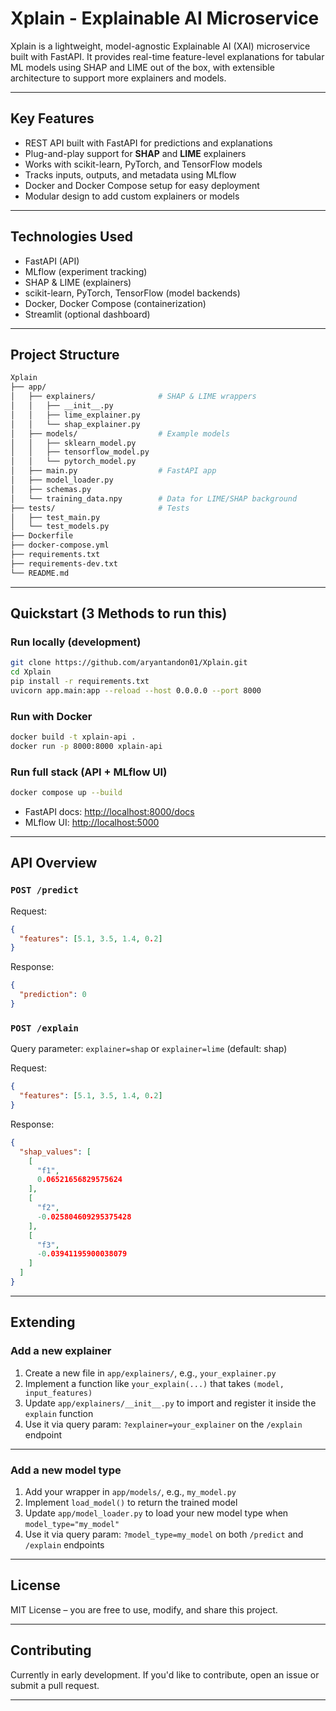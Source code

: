 # Xplain - Explainable AI Microservice

Xplain is a lightweight, model-agnostic Explainable AI (XAI) microservice built with FastAPI.
It provides real-time feature-level explanations for tabular ML models using SHAP and LIME out of the box, with extensible architecture to support more explainers and models.

---

## Key Features

* REST API built with FastAPI for predictions and explanations
* Plug-and-play support for **SHAP** and **LIME** explainers
* Works with scikit-learn, PyTorch, and TensorFlow models
* Tracks inputs, outputs, and metadata using MLflow
* Docker and Docker Compose setup for easy deployment
* Modular design to add custom explainers or models

---

## Technologies Used

* FastAPI (API)
* MLflow (experiment tracking)
* SHAP & LIME (explainers)
* scikit-learn, PyTorch, TensorFlow (model backends)
* Docker, Docker Compose (containerization)
* Streamlit (optional dashboard)

---
## Project Structure

```bash
Xplain
├── app/
│   ├── explainers/              # SHAP & LIME wrappers
│   │   ├── __init__.py
│   │   ├── lime_explainer.py
│   │   └── shap_explainer.py
│   ├── models/                  # Example models
│   │   ├── sklearn_model.py
│   │   ├── tensorflow_model.py
│   │   └── pytorch_model.py
│   ├── main.py                  # FastAPI app
│   ├── model_loader.py
│   ├── schemas.py
│   └── training_data.npy        # Data for LIME/SHAP background
├── tests/                       # Tests
│   ├── test_main.py
│   └── test_models.py
├── Dockerfile
├── docker-compose.yml
├── requirements.txt
├── requirements-dev.txt
└── README.md
```
---

## Quickstart (3 Methods to run this)

### Run locally (development)

```bash
git clone https://github.com/aryantandon01/Xplain.git
cd Xplain
pip install -r requirements.txt
uvicorn app.main:app --reload --host 0.0.0.0 --port 8000
```

### Run with Docker

```bash
docker build -t xplain-api .
docker run -p 8000:8000 xplain-api
```

### Run full stack (API + MLflow UI)

```bash
docker compose up --build
```

* FastAPI docs: [http://localhost:8000/docs](http://localhost:8000/docs)
* MLflow UI: [http://localhost:5000](http://localhost:5000)

---

## API Overview

### `POST /predict`

Request:

```json
{
  "features": [5.1, 3.5, 1.4, 0.2]
}
```

Response:

```json
{
  "prediction": 0
}
```

### `POST /explain`

Query parameter: `explainer=shap` or `explainer=lime` (default: shap)

Request:

```json
{
  "features": [5.1, 3.5, 1.4, 0.2]
}
```

Response:

```json
{
  "shap_values": [
    [
      "f1",
      0.06521656829575624
    ],
    [
      "f2",
      -0.025804609295375428
    ],
    [
      "f3",
      -0.03941195900038079
    ]
  ]
}
```

---

## Extending

### Add a new explainer

1. Create a new file in `app/explainers/`, e.g., `your_explainer.py`
2. Implement a function like `your_explain(...)` that takes `(model, input_features)`
3. Update `app/explainers/__init__.py` to import and register it inside the `explain` function
4. Use it via query param: `?explainer=your_explainer` on the `/explain` endpoint

---

### Add a new model type

1. Add your wrapper in `app/models/`, e.g., `my_model.py`
2. Implement `load_model()` to return the trained model
3. Update `app/model_loader.py` to load your new model type when `model_type="my_model"`
4. Use it via query param: `?model_type=my_model` on both `/predict` and `/explain` endpoints

---

## License

MIT License – you are free to use, modify, and share this project.

---

## Contributing

Currently in early development.
If you'd like to contribute, open an issue or submit a pull request.

---
